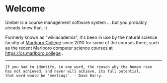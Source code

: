 Welcome
=======

Umber is a course management software system ... but you probably already knew that. :)

Formerly known as "wikiacademia", it's been in use by the natural science faculty at <a href="https://www.marlboro.edu">Marlboro College</a> since 2010 for some of the courses there, such as the recent Marlboro computer science courses at <a href="https://cs.marlboro.college">https://cs.marlboro.college</a> .

------

    If you had to identify, in one word, the reason why the human race 
    has not achieved, and never will achieve, its full potential, 
    that word would be 'meetings'. - Dave Barry.



